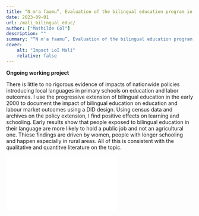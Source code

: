 ```yaml
---
title: “N m'a faamu”, Evaluation of the bilingual education program in Mali
date: 2023-09-01
url: /mali_bilingual_educ/
author: ["Mathilde Col"]
description: "" 
summary: "“N m'a faamu”, Evaluation of the bilingual education program in Mali"
cover:
    alt: "Impact LoI Mali"
    relative: false
---
```


**Ongoing working project**

There is little to no rigorous evidence of impacts of nationwide policies introducing local languages in primary schools on education and labor outcomes. I use the progressive extension of bilingual education in the early 2000 to document the impact of bilingual education on education and labour market outcomes using a DID design. Using census data and archives on the policy extension, I find positive effects on learning and schooling. Early results show that people exposed to bilingual education in their language are more likely to hold a public job and not an agricultural one. Thiese findings are driven by women, people with longer schooling and happen especially in rural areas. All of this is consistent with the qualitative and quantitve literature on the topic.

![](/pix/map_treatment_dummy.pdf)
